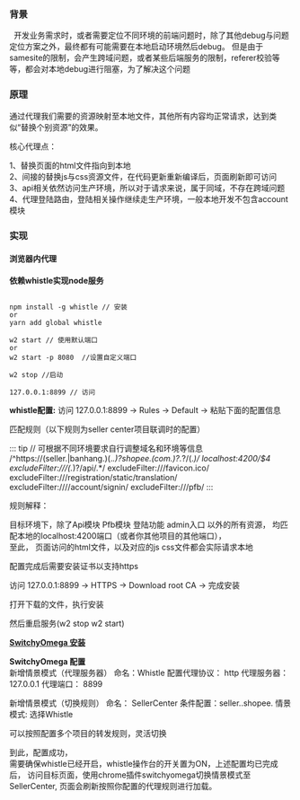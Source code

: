 ### 背景

&nbsp;&nbsp;开发业务需求时，或者需要定位不同环境的前端问题时，除了其他debug与问题定位方案之外，最终都有可能需要在本地启动环境然后debug。
但是由于samesite的限制，会产生跨域问题，或者某些后端服务的限制，referer校验等等，都会对本地debug进行阻塞，为了解决这个问题

### 原理

通过代理我们需要的资源映射至本地文件，其他所有内容均正常请求，达到类似“替换个别资源”的效果。

核心代理点：

1、替换页面的html文件指向到本地  
2、间接的替换js与css资源文件，在代码更新重新编译后，页面刷新即可访问  
3、api相关依然访问生产环境，所以对于请求来说，属于同域，不存在跨域问题  
4、代理登陆路由，登陆相关操作继续走生产环境，一般本地开发不包含account模块  

### 实现

#### 浏览器内代理

**依赖whistle实现node服务**

```bash:no-line-numbers

npm install -g whistle // 安装
or
yarn add global whistle 

w2 start // 使用默认端口
or
w2 start -p 8080  //设置自定义端口

w2 stop //启动

127.0.0.1:8899 // 访问
```

**whistle配置:**
访问 127.0.0.1:8899 -> Rules -> Default -> 粘贴下面的配置信息

匹配规则（以下规则为seller center项目联调时的配置）

::: tip
// 可根据不同环境要求自行调整域名和环境等信息
/^https:\/\/(seller\.|banhang\.)(.*\.)?shopee\.(com\.)?.*?\/(.*)/ localhost:4200/$4 excludeFilter:///(.*)?\/api\/.*/ excludeFilter:///favicon\.ico/ excludeFilter:///registration\/static\/translation/ 
excludeFilter:///\/account\/signin/ excludeFilter:///pfb/
:::

规则解释：

目标环境下，除了Api模块 Pfb模块 登陆功能 admin入口 以外的所有资源， 均匹配本地的localhost:4200端口（或者你其他项目的其他端口），  
至此， 页面访问的html文件，以及对应的js css文件都会实际请求本地

配置完成后需要安装证书以支持https

访问 127.0.0.1:8899 -> HTTPS -> Download root CA -> 完成安装

打开下载的文件，执行安装

然后重启服务(w2 stop w2 start)

[**SwitchyOmega 安装**](https://jingyan.baidu.com/article/219f4bf7a0b737de442d38e8.html)

**SwitchyOmega 配置**  
新增情景模式（代理服务器） 命名：Whistle 配置代理协议： http 代理服务器：127.0.0.1 代理端口： 8899

新增情景模式（切换规则） 命名： SellerCenter 条件配置：seller..shopee. 情景模式: 选择Whistle

可以按照配置多个项目的转发规则，灵活切换

到此，配置成功，   
需要确保whistle已经开启，whistle操作台的开关置为ON，上述配置均已完成后， 访问目标页面，使用chrome插件switchyomega切换情景模式至SellerCenter, 页面会刷新按照你配置的代理规则进行加载。